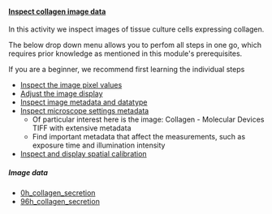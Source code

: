 <h4 id="inspect_collagen_data"><a href="#inspect_collagen_data">Inspect collagen image data</a></h4>

In this activity we inspect images of tissue culture cells expressing collagen.

The below drop down menu allows you to perfom all steps in one go, which requires prior knowledge as 
mentioned in this module's prerequisites.

If you are a beginner, we recommend first learning the individual steps
  - [Inspect the image pixel values](/pixels/index.html#inspect_collagen) 
  - [Adjust the image display](/lut/index.html#configure)
  - [Inspect image metadata and datatype](/datatypes/index.html#metadata_and_datatype)
  - [Inspect microscope settings metadata](/image_file_formats/index.html#open)
    - Of particular interest here is the image: Collagen  - Molecular Devices TIFF with extensive metadata 
    - Find important metadata that affect the measurements, such as exposure time and illumination intensity
  - [Inspect and display spatial calibration](/spatial_calibration/index.html#scale_bar)


##### Image data

- [0h_collagen_secretion](https://github.com/NEUBIAS/training-resources/raw/master/image_data/image_inspection_and_presentation/xy_16bit__0h_collagen.ome.tif)
- [96h_collagen_secretion](https://github.com/NEUBIAS/training-resources/raw/master/image_data/image_inspection_and_presentation/xy_16bit__96h_collagen.ome.tif)
